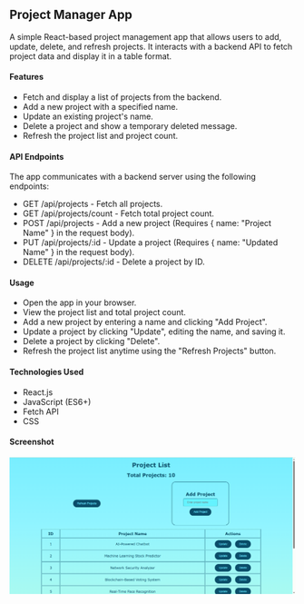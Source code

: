 ## Project Manager App
A simple React-based project management app that allows users to add, update, delete, and refresh projects.
It interacts with a backend API to fetch project data and display it in a table format.

#### Features

* Fetch and display a list of projects from the backend.
* Add a new project with a specified name.
* Update an existing project's name.
* Delete a project and show a temporary deleted message.
* Refresh the project list and project count.

#### API Endpoints

The app communicates with a backend server using the following endpoints:

* GET /api/projects - Fetch all projects.
* GET /api/projects/count - Fetch total project count.
* POST /api/projects - Add a new project (Requires { name: "Project Name" } in the request body).
* PUT /api/projects/:id - Update a project (Requires { name: "Updated Name" } in the request body).
* DELETE /api/projects/:id - Delete a project by ID.

#### Usage

* Open the app in your browser.
* View the project list and total project count.
* Add a new project by entering a name and clicking "Add Project".
* Update a project by clicking "Update", editing the name, and saving it.
* Delete a project by clicking "Delete".
* Refresh the project list anytime using the "Refresh Projects" button.

#### Technologies Used

* React.js
* JavaScript (ES6+)
* Fetch API
* CSS

#### Screenshot
![image_alt](https://github.com/bismah-nasir/crud-mini-project/blob/91b0db166433c34a7fbd2b3c9c5daa3b1c501823/crud-mini-project.PNG)
